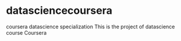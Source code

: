 datasciencecoursera
===================

coursera datascience specialization
This is the project of datascience course Coursera
